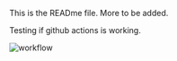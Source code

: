 This is the READme file. More to be added.

Testing if github actions is working.

![workflow](https://github.com/<UserName>/<RepositoryName>/actions/workflows/main.yml/badge.svg)
